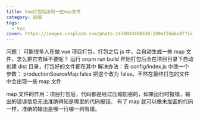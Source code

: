 ```yaml
---
title: Vue打包后出现一些map文件
category: 前端
tags:
  - Vue
cover: https://images.unsplash.com/photo-1478034460338-249ef2da6c0f?ixlib=rb-1.2.1&ixid=eyJhcHBfaWQiOjQzMzEwfQ&auto=format&fit=crop&w=1953&q=80
---
```



问题： 可能很多人在做 vue 项目打包，打包之后 js 中，会自动生成一些 map 文件，怎么把它去掉不要呢？
运行 cnpm run build 开始打包后会在项目目录下自动创建 dist 目录，打包好的文件都在其中
解决办法：去 config/index.js 中改一个参数：
productionSourceMap:false
把这个改为 false。不然在最终打包的文件中会出现一些 map 文件

map 文件的作用：项目打包后，代码都是经过压缩加密的，如果运行时报错，输出的错误信息无法准确得知是哪里的代码报错。
有了 map 就可以像未加密的代码一样，准确的输出是哪一行哪一列有错。
